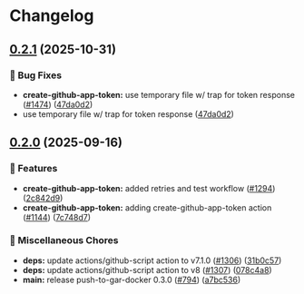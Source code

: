 # Changelog

## [0.2.1](https://github.com/grafana/shared-workflows/compare/create-github-app-token/v0.2.0...create-github-app-token/v0.2.1) (2025-10-31)


### 🐛 Bug Fixes

* **create-github-app-token:** use temporary file w/ trap for token response ([#1474](https://github.com/grafana/shared-workflows/issues/1474)) ([47da0d2](https://github.com/grafana/shared-workflows/commit/47da0d2eed9947d70b296109aa3ff93af31ca738))
* use temporary file w/ trap for token response ([47da0d2](https://github.com/grafana/shared-workflows/commit/47da0d2eed9947d70b296109aa3ff93af31ca738))

## [0.2.0](https://github.com/grafana/shared-workflows/compare/create-github-app-token/v0.1.0...create-github-app-token/v0.2.0) (2025-09-16)


### 🎉 Features

* **create-github-app-token:** added retries and test workflow ([#1294](https://github.com/grafana/shared-workflows/issues/1294)) ([2c842d9](https://github.com/grafana/shared-workflows/commit/2c842d90ec0e332485acf7d7afe9f03d03f68f7b))
* **create-github-app-token:** adding create-github-app-token action ([#1144](https://github.com/grafana/shared-workflows/issues/1144)) ([7c748d7](https://github.com/grafana/shared-workflows/commit/7c748d77ca1ccc01af4281ea72c7ec9d2b3d9129))


### 🔧 Miscellaneous Chores

* **deps:** update actions/github-script action to v7.1.0 ([#1306](https://github.com/grafana/shared-workflows/issues/1306)) ([31b0c57](https://github.com/grafana/shared-workflows/commit/31b0c573abbbd9b56060318f7327ae8bb3ec041e))
* **deps:** update actions/github-script action to v8 ([#1307](https://github.com/grafana/shared-workflows/issues/1307)) ([078c4a8](https://github.com/grafana/shared-workflows/commit/078c4a8af09e06d646077550f9e0f68171d5881e))
* **main:** release push-to-gar-docker 0.3.0 ([#794](https://github.com/grafana/shared-workflows/issues/794)) ([a7bc536](https://github.com/grafana/shared-workflows/commit/a7bc5367c4a91c389526d58839d8f6224dba4dcc))
